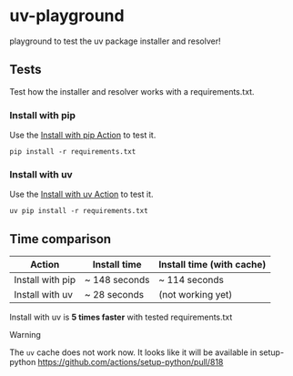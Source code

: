 # uv-playground

playground to test the uv package installer and resolver!

## Tests

Test how the installer and resolver works with a requirements.txt.


### Install with pip

Use the [Install with pip Action](https://github.com/alice-biometrics/uv-playground/actions/workflows/pip.yml) to test it. 

```console
pip install -r requirements.txt
```

### Install with uv

Use the [Install with uv Action](https://github.com/alice-biometrics/uv-playground/actions/workflows/uv.yml) to test it.

```console
uv pip install -r requirements.txt
```

## Time comparison

| Action           | Install time   | Install time (with cache) |
|------------------|----------------|---------------------------|
| Install with pip | ~ 148 seconds  | ~ 114 seconds             |
| Install with uv  | ~ 28 seconds   | (not working yet)         |

Install with uv is **5 times faster** with tested requirements.txt

> [!WARNING]  
> The `uv` cache does not work now. It looks like it will be available in setup-python https://github.com/actions/setup-python/pull/818
